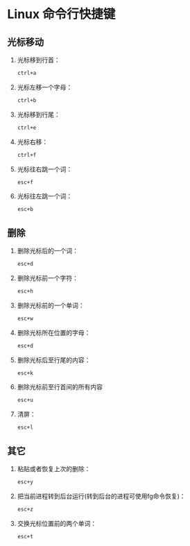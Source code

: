 # Linux 命令行快捷键

## 光标移动

1. 光标移到行首：

    ```bash
    ctrl+a
    ```

2. 光标左移一个字母：

    ```bash
    ctrl+b
    ```

3. 光标移到行尾：

    ```bash
    ctrl+e
    ```

4. 光标右移：

    ```bash
    ctrl+f
    ```

5. 光标往右跳一个词：

    ```bash
    esc+f
    ```

6. 光标往左跳一个词：

    ```bash
    esc+b
    ```

## 删除

1. 删除光标后的一个词：

    ```bash
    esc+d
    ```

2. 删除光标前一个字符：

    ```bash
    esc+h
    ```
  
3. 删除光标前的一个单词：

    ```bash
    esc+w
    ```

4. 删除光标所在位置的字母：

    ```bash
    esc+d
    ```

5. 删除光标后至行尾的内容：

    ```bash
    esc+k
    ```

6. 删除光标前至行首间的所有内容

    ```bash
    esc+u
    ```

7. 清屏：

    ```bash
    esc+l
    ```

## 其它

1. 粘贴或者恢复上次的删除：

    ```bash
    esc+y
    ```

2. 把当前进程转到后台运行(转到后台的进程可使用fg命令恢复)：

    ```bash
    esc+z
    ```

3. 交换光标位置前的两个单词：

    ```bash
    esc+t
    ```
